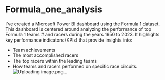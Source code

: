# Formula_one_analysis 
 I've created a Microsoft Power BI dashboard using the Formula 1 dataset. This dashboard is centered around analyzing the performance of top Formula 1 teams # and racers during the years 1950 to 2023. It highlights key performance indicators (KPIs) that provide insights into:

 - Team achievements
 - The most accomplished racers
 - The top racers within the leading teams
 - How teams and racers performed on specific race circuits.
![Uploading image.png…]()
